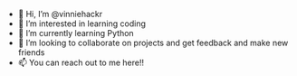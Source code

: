 - 👋 Hi, I’m @vinniehackr
- 👀 I’m interested in learning coding
- 🌱 I’m currently learning Python
- 💞️ I’m looking to collaborate on projects and get feedback and make new friends
- 📫 You can reach out to me here!!

<!---
vinniehackr/vinniehackr is a ✨ special ✨ repository because its `README.md` (this file) appears on your GitHub profile.
You can click the Preview link to take a look at your changes.
--->
